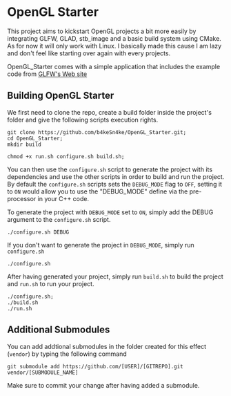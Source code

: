 # OpenGL Starter

This project aims to kickstart OpenGL projects a bit more easily by integrating GLFW, GLAD, stb_image and a basic build system using CMake. As for now it will only work with Linux. 
I basically made this cause I am lazy and don't feel like starting over again with every projects.

OpenGL_Starter comes with a simple application that includes the example code from [GLFW's Web site](https://www.glfw.org/documentation.html) 

## Building OpenGL Starter

We first need to clone the repo, create a build folder inside the project's folder and give the following scripts execution rights. 
```
git clone https://github.com/b4keSn4ke/OpenGL_Starter.git;
cd OpenGL_Starter;
mkdir build

chmod +x run.sh configure.sh build.sh;
```

You can then use the `configure.sh` script to generate the project with its dependencies and use the other scripts in order to build and run the project.
By default the `configure.sh` scripts sets the `DEBUG_MODE` flag to `OFF`, setting it to `ON` would allow you to use the "DEBUG_MODE" define via the pre-processor in your C++ code.

To generate the project with `DEBUG_MODE` set to `ON`, simply add the DEBUG argument to the `configure.sh` script.

```
./configure.sh DEBUG
```

If you don't want to generate the project in `DEBUG_MODE`, simply run `configure.sh`
```
./configure.sh
```

After having generated your project, simply run `build.sh` to build the project and `run.sh` to run your project.

```
./configure.sh;
./build.sh
./run.sh
```

## Additional Submodules

You can add addtional submodules in the folder created for this effect (`vendor`) by typing the following command

```
git submodule add https://github.com/[USER]/[GITREPO].git vendor/[SUBMODULE_NAME]
```

Make sure to commit your change after having added a submodule.



